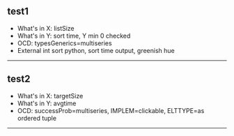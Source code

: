 ## test1

- What's in X: listSize
- What's in Y: sort time, Y min 0 checked
- OCD: typesGenerics=multiseries
- External int sort python, sort time output, greenish hue
-------
## test2

- What's in X: targetSize
- What's in Y: avgtime
- OCD: successProb=multiseries, IMPLEM=clickable, ELTTYPE=as ordered tuple
-------
